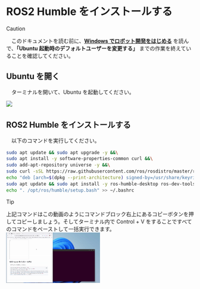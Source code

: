 # ROS2 Humble をインストールする

> [!CAUTION]
> 　このドキュメントを読む前に、[**Windows でロボット開発をはじめる**](/windows/hostsetup.md) を読んで、**「Ubuntu 起動時のデフォルトユーザーを変更する」** までの作業を終えていることを確認してください。

## Ubuntu を開く
　ターミナルを開いて、Ubuntu を起動してください。

<img src="/imgs/ros2_install1.png" width=50% />

## ROS2 Humble をインストールする
　以下のコマンドを実行してください。
```bash
sudo apt update && sudo apt upgrade -y &&\
sudo apt install -y software-properties-common curl &&\
sudo add-apt-repository universe -y &&\
sudo curl -sSL https://raw.githubusercontent.com/ros/rosdistro/master/ros.key -o /usr/share/keyrings/ros-archive-keyring.gpg &&\
echo "deb [arch=$(dpkg --print-architecture) signed-by=/usr/share/keyrings/ros-archive-keyring.gpg] http://packages.ros.org/ros2/ubuntu $(. /etc/os-release && echo $UBUNTU_CODENAME) main" | sudo tee /etc/apt/sources.list.d/ros2.list > /dev/null &&\
sudo apt update && sudo apt install -y ros-humble-desktop ros-dev-tools &&\
echo ". /opt/ros/humble/setup.bash" >> ~/.bashrc
```

> [!TIP]
> 上記コマンドはこの動画のようにコマンドブロック右上にあるコピーボタンを押してコピーしましょう。そしてターミナル内で Control + V をすることですべてのコマンドをペーストして一括実行できます。
> <img src="/imgs/ros2_install2.gif" width=50% />
